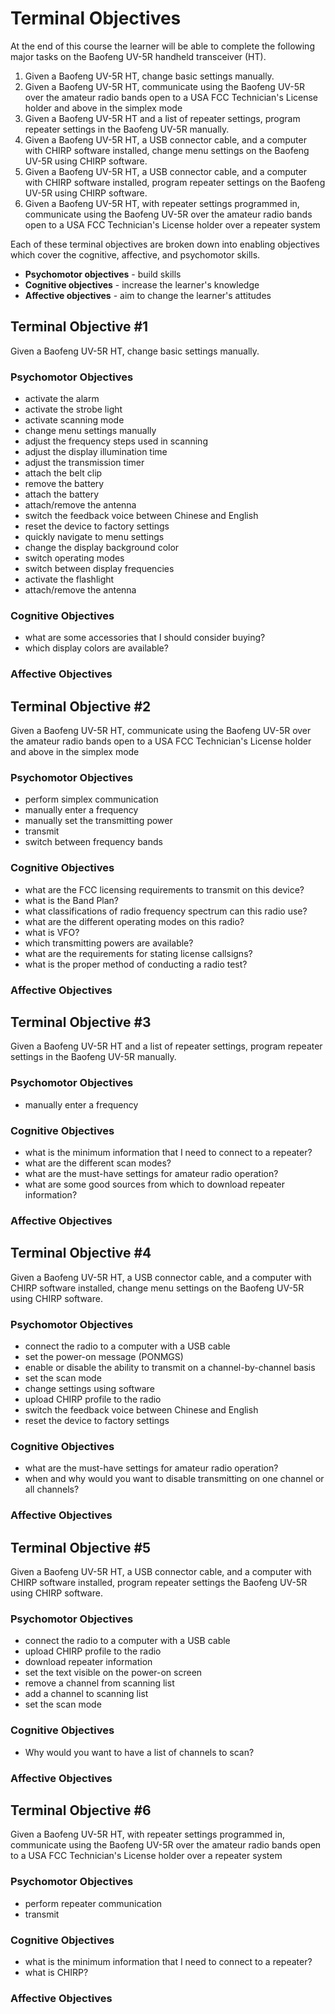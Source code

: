 # Terminal Objectives

At the end of this course the learner will be able to complete the following major tasks on the Baofeng UV-5R handheld transceiver (HT).

1. Given a Baofeng UV-5R HT, change basic settings manually.
2. Given a Baofeng UV-5R HT, communicate using the Baofeng UV-5R over the amateur radio bands open to a USA FCC Technician's License holder and above in the simplex mode
3. Given a Baofeng UV-5R HT and a list of repeater settings, program repeater settings in the Baofeng UV-5R manually.
4. Given a Baofeng UV-5R HT, a USB connector cable, and a computer with CHIRP software installed, change menu settings on the Baofeng UV-5R using CHIRP software.
5. Given a Baofeng UV-5R HT, a USB connector cable, and a computer with CHIRP software installed, program repeater settings on the Baofeng UV-5R using CHIRP software.
6. Given a Baofeng UV-5R HT, with repeater settings programmed in, communicate using the Baofeng UV-5R over the amateur radio bands open to a USA FCC Technician's License holder over a repeater system

Each of these terminal objectives are broken down into enabling objectives which cover the cognitive, affective, and psychomotor skills.

* **Psychomotor objectives** - build skills
* **Cognitive objectives** - increase the learner's knowledge
* **Affective objectives** - aim to change the learner's attitudes

## Terminal Objective \#1

Given a Baofeng UV-5R HT, change basic settings manually.

### Psychomotor Objectives

* activate the alarm
* activate the strobe light
* activate scanning mode
* change menu settings manually
* adjust the frequency steps used in scanning
* adjust the display illumination time
* adjust the transmission timer
* attach the belt clip
* remove the battery
* attach the battery
* attach/remove the antenna
* switch the feedback voice between Chinese and English
* reset the device to factory settings
* quickly navigate to menu settings
* change the display background color
* switch operating modes
* switch between display frequencies
* activate the flashlight
* attach/remove the antenna

### Cognitive Objectives

* what are some accessories that I should consider buying?
* which display colors are available?


### Affective Objectives

## Terminal Objective \#2

Given a Baofeng UV-5R HT, communicate using the Baofeng UV-5R over the amateur radio bands open to a USA FCC Technician's License holder and above in the simplex mode

### Psychomotor Objectives

* perform simplex communication
* manually enter a frequency
* manually set the transmitting power
* transmit
* switch between frequency bands

### Cognitive Objectives

* what are the FCC licensing requirements to transmit on this device?
* what is the Band Plan?
* what classifications of radio frequency spectrum can this radio use?
* what are the different operating modes on this radio?
* what is VFO?
* which transmitting powers are available?
* what are the requirements for stating license callsigns?
* what is the proper method of conducting a radio test?

### Affective Objectives

## Terminal Objective \#3

Given a Baofeng UV-5R HT and a list of repeater settings, program repeater settings in the Baofeng UV-5R manually.

### Psychomotor Objectives

* manually enter a frequency

### Cognitive Objectives

* what is the minimum information that I need to connect to a repeater?
* what are the different scan modes?
* what are the must-have settings for amateur radio operation?
* what are some good sources from which to download repeater information?

### Affective Objectives

## Terminal Objective \#4

Given a Baofeng UV-5R HT, a USB connector cable, and a computer with CHIRP software installed, change menu settings on the Baofeng UV-5R using CHIRP software.

### Psychomotor Objectives

* connect the radio to a computer with a USB cable
* set the power-on message (PONMGS)
* enable or disable the ability to transmit on a channel-by-channel basis
* set the scan mode
* change settings using software
* upload CHIRP profile to the radio
* switch the feedback voice between Chinese and English
* reset the device to factory settings

### Cognitive Objectives

* what are the must-have settings for amateur radio operation?
* when and why would you want to disable transmitting on one channel or all channels?

### Affective Objectives

## Terminal Objective \#5

Given a Baofeng UV-5R HT, a USB connector cable, and a computer with CHIRP software installed, program repeater settings the Baofeng UV-5R using CHIRP software.

### Psychomotor Objectives

* connect the radio to a computer with a USB cable
* upload CHIRP profile to the radio
* download repeater information
* set the text visible on the power-on screen
* remove a channel from scanning list
* add a channel to scanning list
* set the scan mode

### Cognitive Objectives

* Why would you want to have a list of channels to scan?

### Affective Objectives

## Terminal Objective \#6

Given a Baofeng UV-5R HT, with repeater settings programmed in, communicate using the Baofeng UV-5R over the amateur radio bands open to a USA FCC Technician's License holder over a repeater system

### Psychomotor Objectives

* perform repeater communication
* transmit

### Cognitive Objectives

* what is the minimum information that I need to connect to a repeater?
* what is CHIRP?

### Affective Objectives
